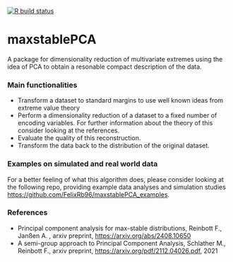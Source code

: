 [![R build
status](https://github.com/FelixRb96/maxstablePCA/workflows/R-CMD-check/badge.svg)](https://github.com/FelixRb96/maxstablePCA/actions?workflow=R-CMD-check.yaml)

# maxstablePCA

A package for dimensionality reduction of multivariate extremes using the idea of PCA to 
obtain a resonable compact description of the data. 

### Main functionalities

* Transform a dataset to standard margins to use well known ideas from extreme value theory
* Perform a dimensionality reduction of a dataset to a fixed number of encoding variables. For further information about the theory of this consider looking at the references.
* Evaluate the quality of this reconstruction.
* Transform the data back to the distribution of the original dataset.

### Examples on simulated and real world data

For a better feeling of what this algorithm does, please consider looking at the following repo, providing example data analyses and simulation studies
https://github.com/FelixRb96/maxstablePCA_examples. 

### References

* Principal component analysis for max-stable distributions, Reinbott F., Janßen A. , arxiv preprint, https://arxiv.org/abs/2408.10650
* A semi-group approach to Principal Component Analysis, Schlather M., Reinbott F., arxiv preprint, https://arxiv.org/pdf/2112.04026.pdf, 2021

